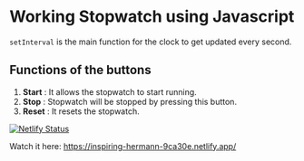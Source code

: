 # Working Stopwatch using Javascript

`setInterval` is the main function for the clock to get updated every second.

## Functions of the buttons
1. **Start** : It allows the stopwatch to start running.
2. **Stop**  : Stopwatch will be stopped by pressing this button.
3. **Reset** : It resets the stopwatch.

[![Netlify Status](https://api.netlify.com/api/v1/badges/e5a9ab1e-e42f-479c-8757-c5bf45cae6d3/deploy-status)](https://app.netlify.com/sites/inspiring-hermann-9ca30e/deploys)

Watch it here:
https://inspiring-hermann-9ca30e.netlify.app/


